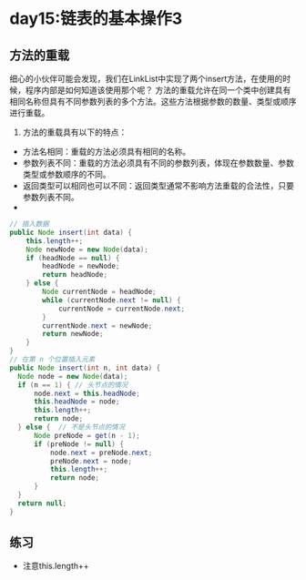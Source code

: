 # day15:链表的基本操作3

## 方法的重载
细心的小伙伴可能会发现，我们在LinkList中实现了两个insert方法，在使用的时候，程序内部是如何知道该使用那个呢？
方法的重载允许在同一个类中创建具有相同名称但具有不同参数列表的多个方法。这些方法根据参数的数量、类型或顺序进行重载。
1. 方法的重载具有以下的特点：
- 方法名相同：重载的方法必须具有相同的名称。
- 参数列表不同：重载的方法必须具有不同的参数列表，体现在参数数量、参数类型或参数顺序的不同。
- 返回类型可以相同也可以不同：返回类型通常不影响方法重载的合法性，只要参数列表不同。
- 
``` java
// 插入数据
public Node insert(int data) {
    this.length++;
    Node newNode = new Node(data);
    if (headNode == null) {
        headNode = newNode;
        return headNode;
    } else {
        Node currentNode = headNode;
        while (currentNode.next != null) {
            currentNode = currentNode.next;
        }
        currentNode.next = newNode;
        return newNode;
    }
}
// 在第 n 个位置插入元素
public Node insert(int n, int data) {
  Node node = new Node(data);
  if (n == 1) { // 头节点的情况
      node.next = this.headNode;
      this.headNode = node;
      this.length++;
      return node;
  } else {  // 不是头节点的情况
      Node preNode = get(n - 1);
      if (preNode != null) {
          node.next = preNode.next;
          preNode.next = node;
          this.length++;
          return node;
      }
  }
  return null;
}
```

## 练习
- 注意this.length++
